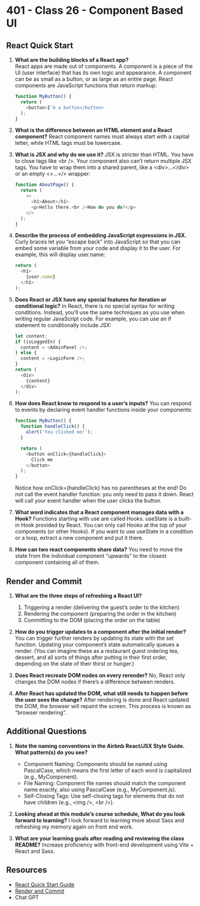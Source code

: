 # 401 - Class 26 - Component Based UI

## React Quick Start

1. **What are the building blocks of a React app?**  
      React apps are made out of components. A component is a piece of the UI (user interface) that has its own logic and appearance. A component can be as small as a button, or as large as an entire page. React components are JavaScript functions that return markup:

      ```javascript
      function MyButton() {
        return (
          <button>I'm a button</button>
        );
      }
      ```

2. **What is the difference between an HTML element and a React component?**
      React component names must always start with a capital letter, while HTML tags must be lowercase.

3. **What is JSX and why do we use it?**
      JSX is stricter than HTML. You have to close tags like \<br />. Your component also can’t return multiple JSX tags. You have to wrap them into a shared parent, like a \<div>...\</div> or an empty <>...</> wrapper:

      ```javascript
      function AboutPage() {
        return (
          <>
            <h1>About</h1>
            <p>Hello there.<br />How do you do?</p>
          </>
        );
      }
      ```

4. **Describe the process of embedding JavaScript expressions in JSX.**  
      Curly braces let you “escape back” into JavaScript so that you can embed some variable from your code and display it to the user. For example, this will display user.name:

      ```javascript
      return (
        <h1>
          {user.name}
        </h1>
      );
      ```

5. **Does React or JSX have any special features for iteration or conditional logic?**
      In React, there is no special syntax for writing conditions. Instead, you’ll use the same techniques as you use when writing regular JavaScript code. For example, you can use an if statement to conditionally include JSX:

      ```javascript
      let content;
      if (isLoggedIn) {
        content = <AdminPanel />;
      } else {
        content = <LoginForm />;
      }
      return (
        <div>
          {content}
        </div>
      );
      ```

6. **How does React know to respond to a user’s inputs?**
      You can respond to events by declaring event handler functions inside your components:

      ```javascript
      function MyButton() {
        function handleClick() {
          alert('You clicked me!');
        }

        return (
          <button onClick={handleClick}>
            Click me
          </button>
        );
      }
      ```

      Notice how onClick={handleClick} has no parentheses at the end! Do not call the event handler function: you only need to pass it down. React will call your event handler when the user clicks the button.

7. **What word indicates that a React component manages data with a Hook?**
      Functions starting with use are called Hooks. useState is a built-in Hook provided by React.  You can only call Hooks at the top of your components (or other Hooks). If you want to use useState in a condition or a loop, extract a new component and put it there.

8. **How can two react components share data?**
      You need to move the state from the individual component “upwards” to the closest component containing all of them.

## Render and Commit

1. **What are the three steps of refreshing a React UI?**
      1. Triggering a render (delivering the guest’s order to the kitchen)
      2. Rendering the component (preparing the order in the kitchen)
      3. Committing to the DOM (placing the order on the table)

2. **How do you trigger updates to a component after the initial render?**
      You can trigger further renders by updating its state with the set function. Updating your component’s state automatically queues a render. (You can imagine these as a restaurant guest ordering tea, dessert, and all sorts of things after putting in their first order, depending on the state of their thirst or hunger.)

3. **Does React recreate DOM nodes on every rerender?**
      No, React only changes the DOM nodes if there’s a difference between renders.

4. **After React has updated the DOM, what still needs to happen before the user sees the change?**
      After rendering is done and React updated the DOM, the browser will repaint the screen. This process is known as “browser rendering”.

## Additional Questions

1. **Note the naming conventions in the Airbnb React/JSX Style Guide. What pattern(s) do you see?**  
      * Component Naming: Components should be named using PascalCase, which means the first letter of each word is capitalized (e.g., MyComponent).
      * File Naming: Component file names should match the component name exactly, also using PascalCase (e.g., MyComponent.js).
      * Self-Closing Tags: Use self-closing tags for elements that do not have children (e.g., \<img />, \<br />).  

2. **Looking ahead at this module’s course schedule, What do you look forward to learning?**
      I look forward to learning more about Sass and refreshing my memory again on front end work.

3. **What are your learning goals after reading and reviewing the class README?**
      Increase proficiency with front-end development using Vite + React and Sass.

## Resources

* [React Quick Start Guide](https://react.dev/learn)
* [Render and Commit](https://react.dev/learn/render-and-commit)
* Chat GPT
